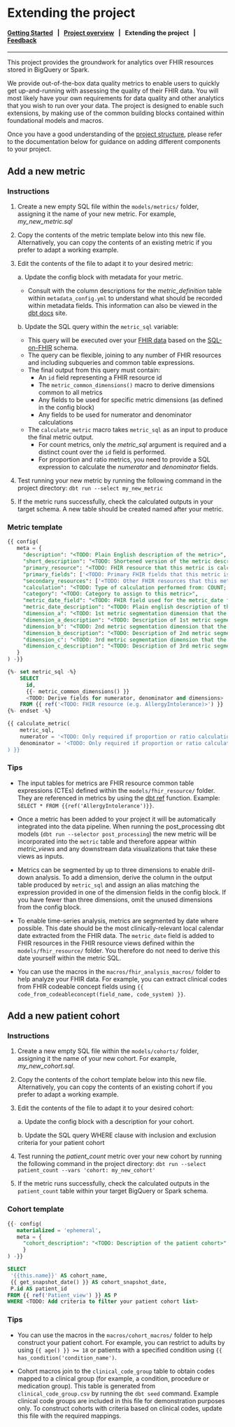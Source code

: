 # Extending the project

#### [Getting Started](../README.md) &nbsp; | &nbsp; [Project overview](project_overview.md) &nbsp; | &nbsp; **Extending the project** &nbsp; | &nbsp; [Feedback](http://www.google.com/url?sa=D&q=https://docs.google.com/forms/d/e/1FAIpQLScU0WXCXA7xOX7kGr6QSW9BNMZwHswf5zq10MfRnnZJYQ6L8g/viewform)

---

This project provides the groundwork for analytics over FHIR resources stored in
BigQuery or Spark.

We provide out-of-the-box data quality metrics to enable users to quickly get up-and-running with assessing the quality of their FHIR data. You will most likely have your own requirements for data quality and other analytics that you wish to run over your data. The project is designed to enable such extensions, by making use of the common building blocks contained within foundational models and macros.

Once you have a good understanding of the [project structure](https://github.com/google/fhir-dbt-analytics/blob/master/docs/project_overview.md), please refer to the documentation below for guidance on adding different components to your project.

## Add a new metric

### Instructions

1.  Create a new empty SQL file within the `models/metrics/` folder, assigning
    it the name of your new metric. For example, *my_new_metric.sql*

1.  Copy the contents of the metric template below into this new file.
    Alternatively, you can copy the contents of an existing metric if you prefer
    to adapt a working example.

1.  Edit the contents of the file to adapt it to your desired metric:

    a. Update the config block with metadata for your metric.

    -   Consult with the column descriptions for the *metric_definition* table
        within `metadata_config.yml` to understand what should be recorded
        within metadata fields. This information can also be viewed in the
        [dbt docs](http://www.google.com/url?sa=D&q=https://docs.getdbt.com/reference/commands/cmd-docs)
        site.

    b. Update the SQL query within the `metric_sql` variable:

    -   This query will be executed over your
        [FHIR data](http://www.google.com/url?sa=D&q=https://hl7.org/FHIR/resourcelist.html)
        based on the
        [SQL-on-FHIR](http://www.google.com/url?sa=D&q=https://github.com/FHIR/sql-on-fhir/blob/master/sql-on-fhir.md)
        schema.
    -   The query can be flexible, joining to any number of FHIR resources and
        including subqueries and common table expressions.
    -   The final output from this query must contain:
        -   An `id` field representing a FHIR resource id
        -   The `metric_common_dimensions()` macro to derive dimensions common
            to all metrics
        -   Any fields to be used for specific metric dimensions (as defined in
            the config block)
        -   Any fields to be used for numerator and denominator calculations
    -   The `calculate_metric` macro takes `metric_sql` as an input to produce
        the final metric output.
        -   For count metrics, only the *metric_sql* argument is required and a
            distinct count over the `id` field is performed.
        -   For proportion and ratio metrics, you need to provide a SQL
            expression to calculate the *numerator* and *denominator* fields.

1.  Test running your new metric by running the following command in the project
    directory: `dbt run --select my_new_metric`

1.  If the metric runs successfully, check the calculated outputs in your target
    schema. A new table should be created named after your metric.

### Metric template

```sql
{{ config(
   meta = {
     "description": "<TODO: Plain English description of the metric>",
     "short_description": "<TODO: Shortened version of the metric description for display in tables>",
     "primary_resource": "<TODO: FHIR resource that this metric is calculated over (e.g. AllergyIntolerance)>",
     "primary_fields": ['<TODO: Primary FHIR fields that this metric is calculated over>'],
     "secondary_resources": ['<TODO: Other FHIR resources that this metric is calculated over>'],
     "calculation": "<TODO: Type of calculation performed from: COUNT; PROPORTION; RATIO>",
     "category": "<TODO: Category to assign to this metric>",
     "metric_date_field": "<TODO: FHIR field used for the metric_date field (e.g. Encounter.period.start)>",
     "metric_date_description": "<TODO: Plain english description of the metric date (e.g. *Encounter start date)>",
     "dimension_a": "<TODO: 1st metric segmentation dimension that the metric will be grouped by>",
     "dimension_a_description": "<TODO: Description of 1st metric segmentation group>",
     "dimension_b": "<TODO: 2nd metric segmentation dimension that the metric will be grouped by>",
     "dimension_b_description": "<TODO: Description of 2nd metric segmentation group>",
     "dimension_c": "<TODO: 3rd metric segmentation dimension that the metric will be grouped by>",
     "dimension_c_description": "<TODO: Description of 3rd metric segmentation group>",
   }
) -}}

{%- set metric_sql -%}
    SELECT
      id,
      {{- metric_common_dimensions() }}
      <TODO: Derive fields for numerator, denominator and dimensions>
    FROM {{ ref('<TODO: FHIR resource (e.g. AllergyIntolerance)>') }}
{%- endset -%}

{{ calculate_metric(
    metric_sql,
    numerator = '<TODO: Only required if proportion or ratio calculation>',
    denominator = '<TODO: Only required if proportion or ratio calculation>''
) }}

```

### Tips

- The input tables for metrics are FHIR resource common table expressions (CTEs) defined within the `models/fhir_resource/` folder. They are referenced in metrics by using the [dbt ref](http://www.google.com/url?sa=D&q=https://docs.getdbt.com/reference/dbt-jinja-functions/ref) function. Example: `SELECT * FROM {{ref('AllergyIntolerance')}}`.

- Once a metric has been added to your project it will be automatically integrated into the data pipeline. When running the post_processing dbt models (`dbt run --selector post_processing`) the new metric will be incorporated into the `metric` table and therefore appear within _metric_views_ and any downstream data visualizations that take these views as inputs.

- Metrics can be segmented by up to three dimensions to enable drill-down analysis. To add a dimension, derive the column in the output table produced by `metric_sql` and assign an alias matching the expression provided in one of the dimension fields in the config block. If you have fewer than three dimensions, omit the unused dimensions from the config block.

- To enable time-series analysis, metrics are segmented by date where possible. This date should be the most clinically-relevant local calendar date extracted from the FHIR data. The `metric_date` field is added to FHIR resources in the FHIR resource views defined within the `models/fhir_resource/` folder. You therefore do not need to derive this date yourself within the metric SQL.

- You can use the macros in the `macros/fhir_analysis_macros/` folder to help analyze your FHIR data. For example, you can extract clinical codes from FHIR codeable concept fields using  `{{ code_from_codeableconcept(field_name, code_system) }}`.


## Add a new patient cohort

### Instructions

1.  Create a new empty SQL file within the `models/cohorts/` folder, assigning
    it the name of your new cohort. For example, _my_new_cohort.sql_.

1.  Copy the contents of the cohort template below into this new file.
    Alternatively, you can copy the contents of an existing cohort if you prefer
    to adapt a working example.

1.  Edit the contents of the file to adapt it to your desired cohort:

    a. Update the config block with a description for your cohort.

    b. Update the SQL query WHERE clause with inclusion and exclusion criteria
    for your patient cohort

1.  Test running the _patient_count_ metric over your new cohort by running the
    following command in the project directory: `dbt run --select patient_count
    --vars 'cohort: my_new_cohort'`

1.  If the metric runs successfully, check the calculated outputs in the
    `patient_count` table within your target BigQuery or Spark schema.

### Cohort template

```sql
{{- config(
   materialized = 'ephemeral',
   meta = {
     "cohort_description": "<TODO: Description of the patient cohort>"
     }
) -}}

SELECT
 '{{this.name}}' AS cohort_name,
 {{ get_snapshot_date() }} AS cohort_snapshot_date,
 P.id AS patient_id
FROM {{ ref('Patient_view') }} AS P
WHERE <TODO: Add criteria to filter your patient cohort list>
```

### Tips

- You can use the macros in the `macros/cohort_macros/` folder to help construct your patient cohort. For example, you can restrict to adults by using `{{ age() }} >= 18` or patients with a specified condition using `{{ has_condition('condition_name')`.

- Cohort macros join to the `clinical_code_group` table to obtain codes mapped to a clinical group (for example, a condition, procedure or medication group). This table is generated from `clinical_code_group.csv` by running the `dbt seed` command. Example clinical code groups are included in this file for demonstration purposes only. To construct cohorts with criteria based on clinical codes, update this file with the required mappings.